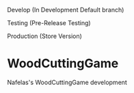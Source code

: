 Develop (In Development Default branch)

Testing (Pre-Release Testing)

Production (Store Version)


# WoodCuttingGame
Nafelas's WoodCuttingGame development
